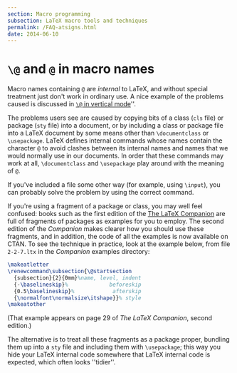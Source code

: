 ```yaml
---
section: Macro programming
subsection: LaTeX macro tools and techniques
permalink: /FAQ-atsigns.html
date: 2014-06-10
---
```


# `\@` and `@` in macro names

Macro names containing `@` are _internal_ to LaTeX, and
without special treatment just don't work in ordinary use.  A nice
example of the problems caused is discussed in 
[`\@` in vertical mode](FAQ-atvert.md)''.

The problems users see are caused by copying bits of a class
(`cls` file) or 
package (`sty` file) into a document, or by including a class or
package file into a LaTeX document by some means other than
`\documentclass` or `\usepackage`.  LaTeX defines internal
commands whose names contain the character `@` to
avoid clashes between its internal names and names that we would
normally use in our documents.  In order that these commands may work
at all, `\documentclass` and `\usepackage` play around with the
meaning of `@`.

If you've included a file some other way (for example, using
`\input`), you can probably solve the problem by using the correct
command.

If you're using a fragment of a package or class, you may well feel
confused: books such as the first edition of the 
[The LaTeX Companion](FAQ-latex-books.md) 
are full of fragments of packages as examples for you to employ.
The second edition of the _Companion_ makes clearer how you
should use these fragments, and in addition, the code of
all the examples is now available on CTAN.
To see the technique in practice, look at the example below, from file
`2-2-7.ltx` in the _Companion_ examples directory:
```latex
\makeatletter
\renewcommand\subsection{\@startsection
  {subsection}{2}{0mm}%name, level, indent
  {-\baselineskip}%             beforeskip
  {0.5\baselineskip}%            afterskip
  {\normalfont\normalsize\itshape}}% style
\makeatother
```
(That example appears on page 29 of _The LaTeX Companion_,
second edition.)

The alternative is to treat all these fragments as a package proper,
bundling them up into a `sty` file and including them with
`\usepackage`; this way you hide your LaTeX internal code somewhere
that LaTeX internal code is expected, which often looks ''tidier''.

